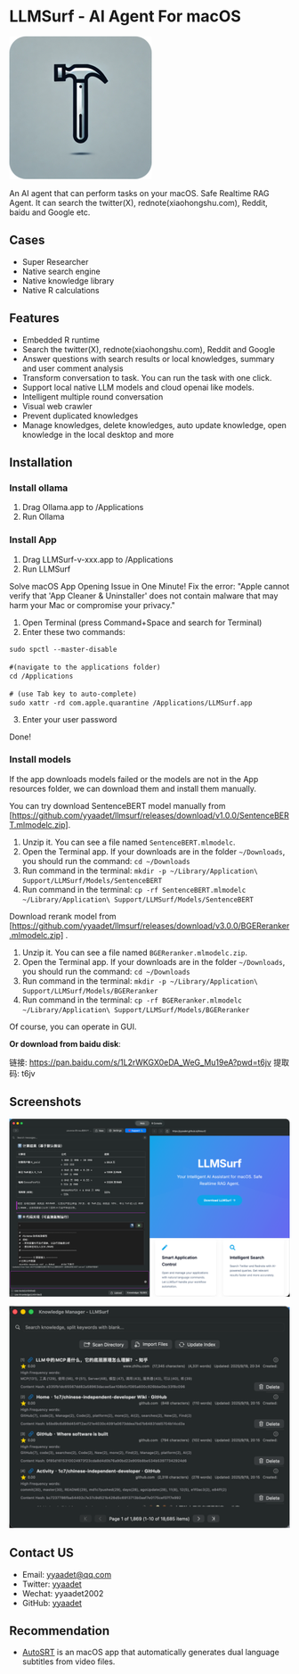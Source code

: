 # LLMSurf - AI Agent For macOS

![LLMSurf](https://raw.githubusercontent.com/yyaadet/llmsurf/main/images/logo.png)

An AI agent that can perform tasks on your macOS. Safe Realtime RAG Agent. It can search the twitter(X), rednote(xiaohongshu.com), Reddit, baidu and Google etc.

## Cases

- Super Researcher
- Native search engine
- Native knowledge library
- Native R calculations

## Features

- Embedded R runtime
- Search the twitter(X), rednote(xiaohongshu.com), Reddit and Google
- Answer questions with search results or local knowledges, summary and user comment analysis
- Transform conversation to task. You can run the task with one click.
- Support local native LLM models and cloud openai like models.
- Intelligent multiple round conversation
- Visual web crawler
- Prevent duplicated knowledges
- Manage knowledges, delete knowledges, auto update knowledge, open knowledge in the local desktop and more

## Installation

### Install ollama

1. Drag Ollama.app to /Applications
2. Run Ollama


### Install App

1. Drag LLMSurf-v-xxx.app to /Applications
2. Run LLMSurf

Solve macOS App Opening Issue in One Minute! Fix the error: "Apple cannot verify that 'App Cleaner & Uninstaller' does not contain malware that may harm your Mac or compromise your privacy."

1. Open Terminal (press Command+Space and search for Terminal)
2. Enter these two commands:

```shell
sudo spctl --master-disable

#(navigate to the applications folder)
cd /Applications 

# (use Tab key to auto-complete)
sudo xattr -rd com.apple.quarantine /Applications/LLMSurf.app 
```
3. Enter your user password

Done!

### Install models

If the app downloads models failed or the models are not in the App resources folder, we can download them and install them manually.

You can try download SentenceBERT model manually from [https://github.com/yyaadet/llmsurf/releases/download/v1.0.0/SentenceBERT.mlmodelc.zip].

1. Unzip it. You can see a file named `SentenceBERT.mlmodelc`.
2. Open the Terminal app. If your downloads are in the folder `~/Downloads`, you should run the command: `cd ~/Downloads`
3. Run command in the terminal: `mkdir -p ~/Library/Application\ Support/LLMSurf/Models/SentenceBERT`
4. Run command in the terminal: `cp -rf SentenceBERT.mlmodelc ~/Library/Application\ Support/LLMSurf/Models/SentenceBERT`


Download rerank model from [https://github.com/yyaadet/llmsurf/releases/download/v3.0.0/BGEReranker.mlmodelc.zip] .

1. Unzip it. You can see a file named `BGEReranker.mlmodelc.zip`.
2. Open the Terminal app. If your downloads are in the folder `~/Downloads`, you should run the command: `cd ~/Downloads`
3. Run command in the terminal: `mkdir -p ~/Library/Application\ Support/LLMSurf/Models/BGEReranker`
4. Run command in the terminal: `cp -rf BGEReranker.mlmodelc ~/Library/Application\ Support/LLMSurf/Models/BGEReranker`


Of course, you can operate in GUI.

**Or download from baidu disk**:

链接: https://pan.baidu.com/s/1L2rWKGX0eDA_WeG_Mu19eA?pwd=t6jv 提取码: t6jv


## Screenshots

![Main](https://raw.githubusercontent.com/yyaadet/llmsurf/main/screenshots/main.png)

![Main](https://raw.githubusercontent.com/yyaadet/llmsurf/main/screenshots/knowledge_manage.png)

## Contact US

- Email: yyaadet@qq.com
- Twitter: [yyaadet](https://twitter.com/yyaadet)
- Wechat: yyaadet2002
- GitHub: [yyaadet](https://github.com/yyaadet)

## Recommendation

- [AutoSRT](https://github.com/yyaadet/autosrt_page) is an macOS app that automatically generates dual language subtitles from video files.
